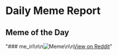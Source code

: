 # Daily Meme Report

## Meme of the Day
"### me_irl\n\n![Meme](https://i.redd.it/ia1g30yhdqmf1.png)\n\n[View on Reddit](https://redd.it/1n6g427)"
